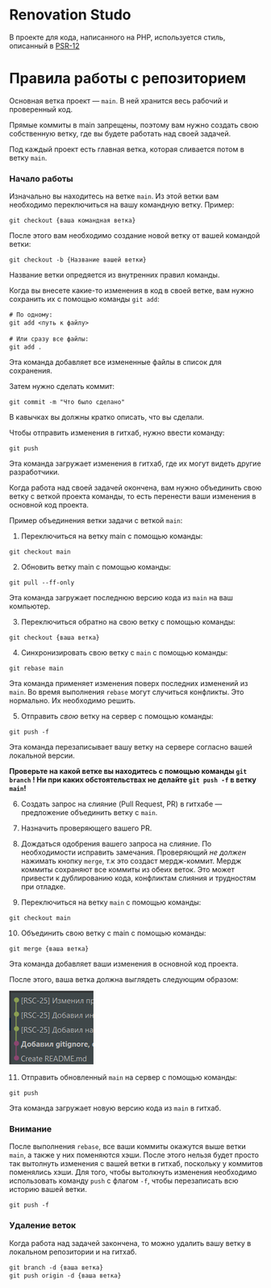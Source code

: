 # Renovation Studo

В проекте для кода, написанного на PHP, используется стиль, описанный в [PSR-12](https://www.php-fig.org/psr/psr-12/)

# Правила работы с репозиторием

Основная ветка проект — `main`. В ней хранится весь рабочий и проверенный код.

Прямые коммиты в main запрещены, поэтому вам нужно создать свою собственную ветку, где вы будете работать над своей задачей. 

Под каждый проект есть главная ветка, которая сливается потом в ветку `main`.

### Начало работы ###

Изначально вы находитесь на ветке `main`. 
Из этой ветки вам необходимо переключиться на вашу командную ветку.
Пример:

```
git checkout {ваша командная ветка}
```

После этого вам необходимо создание новой ветку от вашей командой ветки:

```
git checkout -b {Название вашей ветки}
```

Название ветки опредяется из внутренних правил команды.

Когда вы внесете какие-то изменения в код в своей ветке, вам нужно сохранить их с помощью команды `git add`:

```
# По одному:
git add <путь к файлу>

# Или сразу все файлы:
git add . 
```

Эта команда добавляет все измененные файлы в список для сохранения.

Затем нужно сделать коммит:

```
git commit -m "Что было сделано"
```

В кавычках вы должны кратко описать, что вы сделали.

Чтобы отправить изменения в гитхаб, нужно ввести команду:

```
git push
```

Эта команда загружает изменения в гитхаб, где их могут видеть другие разработчики.

Когда работа над своей задачей окончена, вам нужно объединить свою ветку с веткой проекта команды, то есть перенести ваши изменения в основной код проекта.

Пример объединения ветки задачи с веткой `main`:

1. Переключиться на ветку main с помощью команды:

```
git checkout main 
```

2. Обновить ветку main с помощью команды:

```
git pull --ff-only
```

Эта команда загружает последнюю версию кода из `main` на ваш компьютер.

3. Переключиться обратно на свою ветку с помощью команды:

```
git checkout {ваша ветка}
```

4. Синхронизировать свою ветку с `main` с помощью команды:

```
git rebase main
```

Эта команда применяет изменения поверх последних изменений из `main`. Во время выполнения `rebase` могут случиться конфликты. Это нормально. Их необходимо решить.

5. Отправить *свою* ветку на сервер с помощью команды:

```
git push -f
```

Эта команда перезаписывает вашу ветку на сервере согласно вашей локальной версии.

**Проверьте на какой ветке вы находитесь с помощью команды `git branch` ! Ни при каких обстоятельствах не делайте `git push -f` в ветку `main`!**


6. Создать запрос на слияние (Pull Request, PR) в гитхабе — предложение объединить ветку с `main`.

7. Назначить проверяющего вашего PR.

8. Дождаться одобрения вашего запроса на слияние. По необходимости исправить замечания. Проверяющий *не должен* нажимать кнопку `merge`, т.к это создаст мердж-коммит. Мердж коммиты сохраняют все коммиты из обеих веток. Это может привести к дублированию кода, конфликтам слияния и трудностям при отладке.

9. Переключиться на ветку `main` с помощью команды:

```
git checkout main
```

10. Объединить свою ветку с main с помощью команды:

```
git merge {ваша ветка}
```

Эта команда добавляет ваши изменения в основной код проекта.

После этого, ваша ветка должна выглядеть следующим образом:

![](doc/after_rebase.png)

11. Отправить обновленный `main` на сервер с помощью команды:

```
git push
```

Эта команда загружает новую версию кода из `main` в гитхаб.

### Внимание

После выполнения `rebase`, все ваши коммиты окажутся выше ветки `main`, а также у них поменяются хэши. После этого нельзя будет просто так вытолнуть изменения с вашей ветки в гитхаб, поскольку у коммитов поменялись хэши. Для того, чтобы вытолкнуть изменения необходимо использовать команду `push` с флагом `-f`, чтобы перезаписать всю историю вашей ветки.

```
git push -f
```

### Удаление веток

Когда работа над задачей закончена, то можно удалить вашу ветку в локальном репозитории и на гитхаб.

```
git branch -d {ваша ветка}
git push origin -d {ваша ветка}
```
